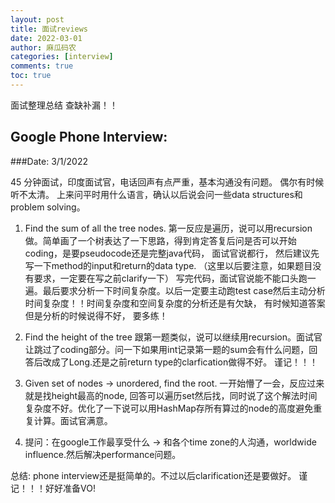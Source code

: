 ```yaml
---
layout: post
title: 面试reviews
date: 2022-03-01
author: 麻瓜码农
categories: [interview]
comments: true
toc: true
---
```


面试整理总结 查缺补漏！！
## Google Phone Interview: 
###Date: 3/1/2022

45 分钟面试，印度面试官，电话回声有点严重，基本沟通没有问题。 偶尔有时候听不太清。
上来问平时用什么语言，确认以后说会问一些data structures和problem solving。

1. Find the sum of all the tree nodes. 
第一反应是遍历，说可以用recursion做。简单画了一个树表达了一下思路，得到肯定答复后问是否可以开始coding，是要pseudocode还是完整java代码， 面试官说都行， 然后建议先写一下method的input和return的data type. （这里以后要注意，如果题目没有要求，一定要在写之前clarify一下）
   写完代码，面试官说能不能口头跑一遍。最后要求分析一下时间复杂度。以后一定要主动跑test case然后主动分析时间复杂度！！时间复杂度和空间复杂度的分析还是有欠缺， 有时候知道答案但是分析的时候说得不好， 要多练！

2. Find the height of the tree
    跟第一题类似，说可以继续用recursion。面试官让跳过了coding部分。问一下如果用int记录第一题的sum会有什么问题，回答后改成了Long.还是之前return type的clarfication做得不好。 谨记！！！
3. Given set of nodes -> unordered, find the root.
    一开始懵了一会，反应过来就是找height最高的node, 回答可以遍历set然后找，同时说了这个解法时间复杂度不好。优化了一下说可以用HashMap存所有算过的node的高度避免重复计算。面试官满意。
4. 提问：在google工作最享受什么 -> 和各个time zone的人沟通，worldwide influence.然后解决performance问题。

总结: phone interview还是挺简单的。不过以后clarification还是要做好。 谨记！！！好好准备VO!
